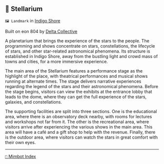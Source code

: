 ## 🌌 Stellarium

`🖼️ Landmark` in [Indigo Shore](<https://zeithalt.github.io/r/indigo_shore.html>)

Built on eon 804 by [Delta Collective](<https://zeithalt.github.io/r/delta_collective.html>)

A planetarium that brings the experience of the stars to the people. The programming and shows concentrate on stars, constellations, the lifecycle of stars, and other star-related astronomical phenomena. Its structure is established in Indigo Shore, away from the bustling light and crowd mass of towns and cities, for a more immersive experience.

The main area of the Stellarium features a performance stage as the highlight of the place, with theatrical performances and musical shows running at alternate times. The stage delivers narrative experiences regarding the legend of the stars and their astronomical phenomena. Before the stage begins, visitors can view the exhibits at the entrance lobby that leads to the dome, where they can get the full experience of the stars, galaxies, and constellations.

The supporting facilities are split into three sections. One is the educational area, where there is an observatory deck nearby, with rooms for lectures and workshops not far from it. The other is the recreational area, where visitors arrive after experiencing the various shows in the main area. This area will have a café and a gift shop to help with the revenue. Finally, there is the outdoor area, where visitors can watch the stars in great comfort with their own eyes.

-----
[`📑` Mimbot Index](<https://zeithalt.github.io/r/#3520>)
<!---
keywords:  dc, indigo shore
aliases: 
-->